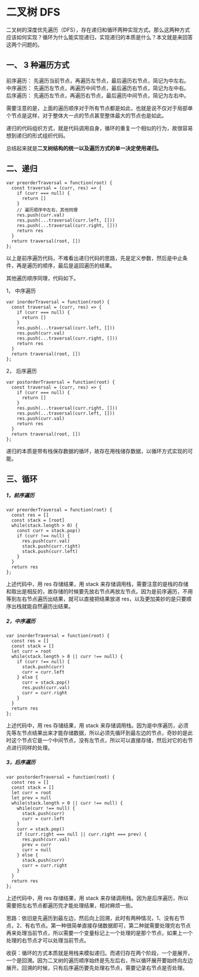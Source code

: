 # 二叉树 DFS

二叉树的深度优先遍历（DFS），存在递归和循环两种实现方式。那么这两种方式应该如何实现？循环为什么能实现递归，实现递归的本质是什么？本文就是来回答这两个问题的。

## 一、 3 种遍历方式

前序遍历： 先遍历当前节点，再遍历左节点，最后遍历右节点，简记为中左右。
中序遍历： 先遍历左节点，再遍历中间节点，最后遍历右节点，简记为左中右。
后序遍历： 先遍历左节点，再遍历右节点，最后遍历中间节点，简记为左右中。

需要注意的是，上面的遍历顺序对于所有节点都是如此，也就是说不仅对于局部单个节点是这样，对于整体大一点的节点甚至整体最大的节点也是如此。

递归的代码组织方式，就是代码调用自身，循环的重复一个相似的行为，故很容易想到递归的形式组织代码。

总结起来就是**二叉树结构的统一以及遍历方式的单一决定使用递归。**

## 二、递归

    var preorderTraversal = function(root) {
      const traversal = (curr, res) => {
        if (curr === null) {
          return []
        }
        // 遍历顺序中左右，其他同理
        res.push(curr.val)
        res.push(...traversal(curr.left, []))
        res.push(...traversal(curr.right, []))
        return res
      }
      return traversal(root, [])
    };

以上是前序遍历代码，不难看出递归代码的思路，先是定义参数，然后是中止条件，再是遍历的顺序，最后是返回遍历的结果。

其他遍历顺序同理，代码如下。

1， 中序遍历

    var inorderTraversal = function(root) {
      const traversal = (curr, res) => {
        if (curr === null) {
          return []
        }
        res.push(...traversal(curr.left, []))
        res.push(curr.val)
        res.push(...traversal(curr.right, []))
        return res
      }
      return traversal(root, [])
    };

2， 后序遍历

    var postorderTraversal = function(root) {
      const traversal = (curr, res) => {
        if (curr === null) {
          return []
        }
        res.push(...traversal(curr.right, []))
        res.push(...traversal(curr.left, []))
        res.push(curr.val)
        return res
      }
      return traversal(root, [])
    };

递归的本质是带有栈保存数据的循环，故存在用栈储存数据，以循环方式实现的可能。

## 三、循环

##### 1，前序遍历

    var preorderTraversal = function(root) {
      const res = []
      const stack = [root]
      while(stack.length > 0) {
        const curr = stack.pop()
        if (curr !== null) {
          res.push(curr.val)
          stack.push(curr.right)
          stack.push(curr.left)
        } 
      }
      return res
    };

上述代码中，用 res 存储结果，用 stack 来存储调用栈，需要注意的是栈的存储和取出是相反的，故存储的时候要先放右节点再放左节点。因为是前序遍历，不用等到左右节点遍历出结果，就可以直接把结果放进 res，以及更加美妙的是只要顺序出栈就能自然遍历出结果。

##### 2，中序遍历

    var inorderTraversal = function(root) {
      const res = []
      const stack = []
      let curr = root
      while(stack.length > 0 || curr !== null) {
        if (curr !== null) {
          stack.push(curr) 
          curr = curr.left
        } else {
          curr = stack.pop()
          res.push(curr.val)
          curr = curr.right
        }
      }
      return res
    };

上述代码中，用 res 存储结果，用 stack 来存储调用栈。因为是中序遍历，必须先等左节点结果出来才能存储数据，所以必须先循环到最左边的节点，奇妙的是此时这个节点它是一个中间节点，没有左节点，所以可以直接存储，然后对它的右节点进行同样的处理。

##### 3，后序遍历

    var postorderTraversal = function(root) {
      const res = []
      const stack = []
      let curr = root
      let prev = null
      while(stack.length > 0 || curr !== null) {
        while(curr !== null) {
          stack.push(curr)
          curr = curr.left
        }
        curr = stack.pop()
        if (curr.right === null || curr.right === prev) {
          res.push(curr.val)
          prev = curr
          curr = null
        } else {
          stack.push(curr)
          curr = curr.right
        }
      }
      return res
    };

上述代码中，用 res 存储结果，用 stack 来存储调用栈。因为是后序遍历，所以需要把左右节点都遍历完才能处理结果，相对麻烦一些。

思路：依旧是先遍历到最左边，然后向上回溯，此时有两种情况，1、没有右节点，2、有右节点。第一种很简单直接存储数据即可，第二种就需要处理完右节点再来处理当前节点，所以需要一个变量标记上一个处理的是那个节点，如果上一个处理的右节点才可以处理当前节点。 

收获：循环的方式本质就是用栈来模拟递归。而递归存在两个阶段，一个是展开，一个是回溯。因为二叉树的遍历顺序始终是先左后右，所以循环展开要始终向左边展开。回溯的时候，只有后序遍历要先处理右节点，需要记录右节点是否处理。
